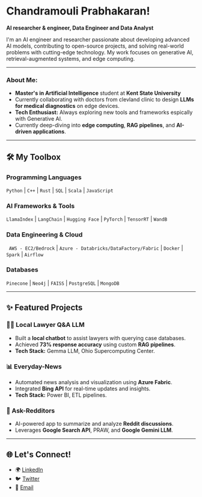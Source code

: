# Chandramouli Prabhakaran!

**AI researcher & engineer, Data Engineer and Data Analyst**

I'm an AI engineer and researcher passionate about developing advanced AI models, contributing to open-source projects, and solving real-world problems with cutting-edge technology. My work focuses on generative AI, retrieval-augmented systems, and edge computing.

---

### About Me:
- **Master's in Artificial Intelligence** student at **Kent State University**  
- Currently collaborating with doctors from clevland clinic to design **LLMs for medical diagnostics** on edge devices.  
- **Tech Enthusiast:** Always exploring new tools and frameworks espically with Generative AI. 
- Currently deep-diving into **edge computing**, **RAG pipelines**, and **AI-driven applications**.

---

## 🛠 My Toolbox
### Programming Languages
`Python` | `C++` | `Rust` | `SQL` | `Scala` | `JavaScript`

### AI Frameworks & Tools
`LlamaIndex` | `LangChain` | `Hugging Face` | `PyTorch` | `TensorRT` | `WandB`

### Data Engineering & Cloud
` AWS - EC2/Bedrock` | `Azure - Databricks/DataFactory/Fabric` | `Docker` | `Spark` | `Airflow`

### Databases
`Pinecone` | `Neo4j` | `FAISS` | `PostgreSQL` | `MongoDB`

---

## ✨ Featured Projects
### 🧑‍⚖️ Local Lawyer Q&A LLM
- Built a **local chatbot** to assist lawyers with querying case databases.  
- Achieved **73% response accuracy** using custom **RAG pipelines**.  
- **Tech Stack:** Gemma LLM, Ohio Supercomputing Center.

### 📊 Everyday-News
- Automated news analysis and visualization using **Azure Fabric**.  
- Integrated **Bing API** for real-time updates and insights.  
- **Tech Stack:** Power BI, ETL pipelines.

### 💬 Ask-Redditors
- AI-powered app to summarize and analyze **Reddit discussions**.  
- Leverages **Google Search API**, PRAW, and **Google Gemini LLM**.

---

## 🌐 Let's Connect!

- 🌍 [LinkedIn](https://www.linkedin.com/in/chandramouli-prabhakaran-250a79178)  
- 🐦 [Twitter](https://x.com/MaharajMouli)  
- 📧 [Email](mailto:chandramouli.p1508@gmail.com)  
